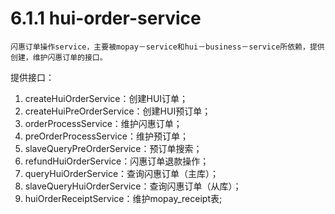 # 6.1.1 hui-order-service

    闪惠订单操作service，主要被mopay－service和hui－business－service所依赖，提供创建，维护闪惠订单的接口。
    

提供接口：
1. createHuiOrderService：创建HUI订单；
2. createHuiPreOrderService：创建HUI预订单；
3. orderProcessService：维护闪惠订单；
4. preOrderProcessService：维护预订单；
5. slaveQueryPreOrderService：预订单搜索；
6. refundHuiOrderService：闪惠订单退款操作；
7. queryHuiOrderService：查询闪惠订单（主库）；
8. slaveQueryHuiOrderService：查询闪惠订单（从库）；
9. huiOrderReceiptService：维护mopay_receipt表;

